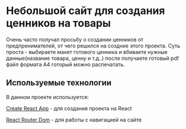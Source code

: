 # Небольшой сайт для создания ценников на товары

Очень часто получал просьбу о создании ценников от предпренимателей, от чего решился на создние этого проекта.
Суть проста - выбираете макет готового ценника и вбиваете нужные данные(название товара, ценну и т.д..) после получаете готовый pdf файл формата A4 готорый можно распечатать.

## Используемые технологии

В данном проекте используется:

[Create React App](https://github.com/facebook/create-react-app) - для создания проекта на React

[React Router Dom](https://github.com/remix-run/react-router) - для работы с навигацией на сайте

